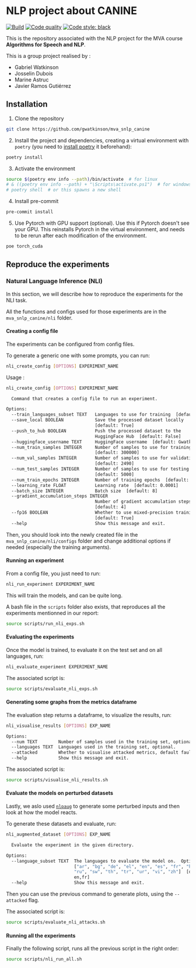 # NLP project about CANINE

[![Build](https://github.com/gwatkinson/mva_snlp_canine/actions/workflows/main.yml/badge.svg)](https://github.com/gwatkinson/mva_snlp_canine/actions/workflows/main.yml)
[![Code quality](https://github.com/gwatkinson/mva_snlp_canine/actions/workflows/quality.yml/badge.svg)](https://github.com/gwatkinson/mva_snlp_canine/actions/workflows/quality.yml)
[![Code style: black](https://img.shields.io/badge/code%20style-black-000000.svg)](https://github.com/psf/black)

This is the repository associated with the NLP project for the MVA course __Algorithms for Speech and NLP__.

This is a group project realised by :

* Gabriel Watkinson
* Josselin Dubois
* Marine Astruc
* Javier Ramos Gutiérrez

## Installation

1. Clone the repository
```bash
git clone https://github.com/gwatkinson/mva_snlp_canine
```

2. Install the project and dependencies, creating a virtual environment with `poetry` (you need to [install poetry](https://python-poetry.org/docs/#installation) it beforehand):
```bash
poetry install
```

3. Activate the environment
```bash
source $(poetry env info --path)/bin/activate  # for linux
# & ((poetry env info --path) + "\Scripts\activate.ps1")  # for windows powershell
# poetry shell  # or this spawns a new shell
```

4. Install pre-commit
```bash
pre-commit install
```

5. Use Pytorch with GPU support (optional). Use this if Pytorch doesn't see your GPU. This reinstalls Pytorch in the virtual environment, and needs to be rerun after each modification of the environment.
```bash
poe torch_cuda
```

## Reproduce the experiments

### Natural Language Inference (NLI)

In this section, we will describe how to reproduce the experiments for the NLI task.

All the functions and configs used for those experiments are in the `mva_snlp_canine/nli` folder.

#### Creating a config file

The experiments can be configured from config files.

To generate a generic one with some prompts, you can run:

```bash
nli_create_config [OPTIONS] EXPERIMENT_NAME
```

Usage :

```bash
nli_create_config [OPTIONS] EXPERIMENT_NAME

  Command that creates a config file to run an experiment.

Options:
  --train_languages_subset TEXT   Languages to use for training  [default: en]
  --save_local BOOLEAN            Save the processed dataset locally
                                  [default: True]
  --push_to_hub BOOLEAN           Push the processed dataset to the
                                  HuggingFace Hub  [default: False]
  --huggingface_username TEXT     HuggingFace username  [default: Gwatk]
  --num_train_samples INTEGER     Number of samples to use for training
                                  [default: 300000]
  --num_val_samples INTEGER       Number of samples to use for validation
                                  [default: 2490]
  --num_test_samples INTEGER      Number of samples to use for testing
                                  [default: 5000]
  --num_train_epochs INTEGER      Number of training epochs  [default: 5]
  --learning_rate FLOAT           Learning rate  [default: 0.0001]
  --batch_size INTEGER            Batch size  [default: 8]
  --gradient_accumulation_steps INTEGER
                                  Number of gradient accumulation steps
                                  [default: 4]
  --fp16 BOOLEAN                  Whether to use mixed-precision training
                                  [default: True]
  --help                          Show this message and exit.
```

Then, you should look into the newly created file in the `mva_snlp_canine/nli/configs` folder and change additional options if needed (especially the training arguments).

#### Running an experiment

From a config file, you just need to run:

```bash
nli_run_experiment EXPERIMENT_NAME
```

This will train the models, and can be quite long.

A bash file in the `scripts` folder also exists, that reproduces all the experiments mentionned in our report:

```bash
source scripts/run_nli_exps.sh
```

#### Evaluating the experiments

Once the model is trained, to evaluate it on the test set and on all languages, run:

```bash
nli_evaluate_experiment EXPERIMENT_NAME
```

The associated script is:

```bash
source scripts/evaluate_nli_exps.sh
```

#### Generating some graphs from the metrics dataframe

The evaluation step returns a dataframe, to visualize the results, run:

```bash
nli_visualise_results [OPTIONS] EXP_NAME

Options:
  --num TEXT        Number of samples used in the training set, optional.
  --languages TEXT  Languages used in the training set, optional.
  --attacked        Whether to visualise attacked metrics, default fault.
  --help            Show this message and exit.
```

The associated script is:

```bash
source scripts/visualise_nli_results.sh
```

#### Evaluate the models on perturbed datasets

Lastly, we aslo used [`nlpaug`](https://github.com/makcedward/nlpaug) to generate some perturbed inputs and then look at how the model reacts.

To generate these datasets and evaluate, run:

```bash
nli_augmented_dataset [OPTIONS] EXP_NAME

  Evaluate the experiment in the given directory.

Options:
  --language_subset TEXT  The languages to evaluate the model on.  Options are
                          ["ar", "bg", "de", "el", "en", "es", "fr", "hi",
                          "ru", "sw", "th", "tr", "ur", "vi", "zh"]  [default:
                          en,fr]
  --help                  Show this message and exit.
```

Then you can use the previous command to generate plots, using the `--attacked` flag.

The associated script is:

```bash
source scripts/evaluate_nli_attacks.sh
```

#### Running all the experiments

Finally the following script, runs all the previous script in the right order:

```bash
source scripts/nli_run_all.sh
```
